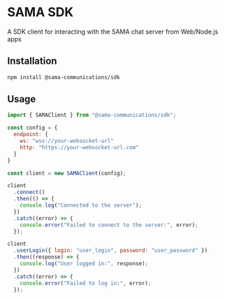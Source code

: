 # SAMA SDK

A SDK client for interacting with the SAMA chat server from Web/Node.js apps

## Installation

```sh
npm install @sama-communications/sdk
```

## Usage

```js
import { SAMAClient } from "@sama-communications/sdk";

const config = {
  endpoint: {
    ws: "wss://your-websocket-url"
    http: "https://your-websocket-url.com"
  }
}

const client = new SAMAClient(config);

client
  .connect()
  .then(() => {
    console.log("Connected to the server");
  })
  .catch((error) => {
    console.error("Failed to connect to the server:", error);
  });

client
  .userLogin({ login: "user_login", password: "user_password" })
  .then((response) => {
    console.log("User logged in:", response);
  })
  .catch((error) => {
    console.error("Failed to log in:", error);
  });
```
